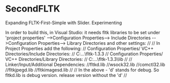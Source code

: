 # SecondFLTK
Expanding FLTK-First-Simple with Slider. Experimenting

In order to build this, in Visual Studio:
it needs fltk libraries to be set under 'project properties'  -->Configuration Properties--> Include Directories
                                                              -->Configuration Properties--> Library Directories
and other settings:
//
// In Project Properties add the following:
// Configuration Properties/ VC++ Directories/Include Directories:
// C:\...\fltk-1.3.3
// Configuration Properties/ VC++ Directories/Library Directories:
// C:\...\fltk-1.3.3\lib
//
// Linker/Input/Additional Dependencies:
//fltkd.lib
//wsock32.lib
//comctl32.lib
//fltkjpegd.lib
//fltkimagesd.lib
//
// In the above - 'd' stands for debug. So fltkd.lib is debug version. release version without the 'd'
//
